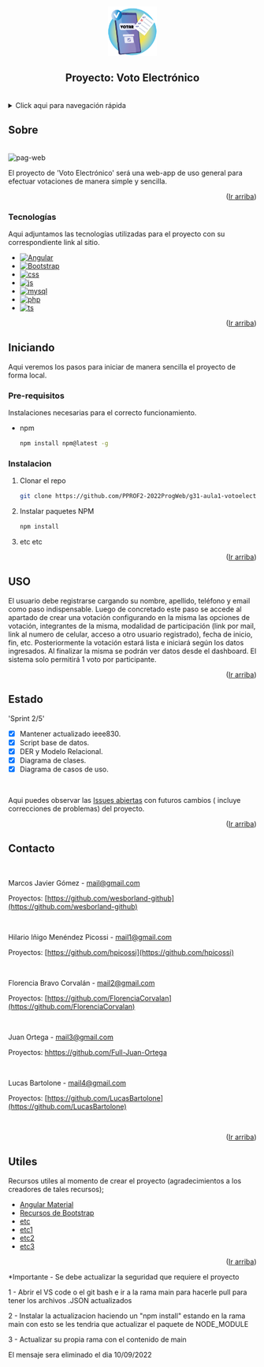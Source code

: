 <a name="inicio"></a>
<br />
<div align="center">
    <img src="VOTO_ELECTRONICO/img/logos/logotipo_Mesa de trabajo 1.png" alt="Logo" width="100" height="100">
  </a>

  <h2 align="center">Proyecto: Voto Electrónico</h2>
  
  <br />
  
</div>



<!-- Contenido -->
<details>
  <summary>Click aqui para navegación rápida</summary>
  <ol>
    <li>
      <a href="#sobre">Sobre el proyecto</a>
      <ul>
        <li><a href="#tecnologías">Tecnologias utilizadas en el proyecto</a></li>
      </ul>
    </li>
    <li>
      <a href="#iniciando">Iniciando el proyecto</a>
      <ul>
        <li><a href="#pre-requisitos">Pre-requisitos</a></li>
        <li><a href="#instalacion">Instalación</a></li>
      </ul>
    </li>
    <li><a href="#uso">Uso</a></li>
    <li><a href="#estado">Estado actual</a></li>
    <li><a href="#contacto">Contacto</a></li>
    <li><a href="#utiles">Material útil</a></li>
  </ol>
</details>



<!-- SOBRE -->
## Sobre
<br />
<img src="https://i.ibb.co/1nxPtTw/pag-web.png" alt="pag-web" border="0">
<br />

El proyecto de 'Voto Electrónico' será una web-app de uso general para efectuar votaciones de manera simple y sencilla.



<p align="right">(<a href="#inicio">Ir arriba</a>)</p>



### Tecnologías

Aqui adjuntamos las tecnologías utilizadas para el proyecto con su correspondiente link al sitio.

* [![Angular][Angular.io]][Angular-url]
* [![Bootstrap][Bootstrap.com]][Bootstrap-url]
* [![css][css.com]][css-url]
* [![js][js.com]][js-url]
* [![mysql][mysql.com]][mysql-url]
* [![php][php.com]][php-url]
* [![ts][ts.com]][ts-url]

<p align="right">(<a href="#inicio">Ir arriba</a>)</p>



<!-- INICIANDO EL PROYECTO -->
## Iniciando

Aqui veremos los pasos para iniciar de manera sencilla el proyecto de forma local.

### Pre-requisitos

Instalaciones necesarias para el correcto funcionamiento.

* npm
  ```sh
  npm install npm@latest -g
  ```

### Instalacion


1. Clonar el repo
   ```sh
   git clone https://github.com/PPROF2-2022ProgWeb/g31-aula1-votoelectronico-g31.git
   ```
3. Instalar paquetes NPM
   ```sh
   npm install
   ```
4. etc etc

<p align="right">(<a href="#inicio">Ir arriba</a>)</p>



<!-- USOS -->
## USO

El usuario debe registrarse cargando su nombre, apellido, teléfono y email como paso indispensable. Luego de concretado este paso se accede al apartado de crear una votación configurando en la misma las opciones de votación, integrantes de la misma, modalidad de participación (link por mail, link al numero de celular, acceso a otro usuario registrado), fecha de inicio, fin, etc. Posteriormente la votación estará lista e iniciará según los datos ingresados. Al finalizar la misma se podrán ver datos desde el dashboard.
El sistema solo permitirá 1 voto por participante.


<p align="right">(<a href="#inicio">Ir arriba</a>)</p>



<!-- Estado actual del proyecto -->
## Estado

'Sprint 2/5'

- [x] Mantener actualizado ieee830.
- [x] Script base de datos.
- [x] DER y Modelo Relacional.
- [x] Diagrama de clases.
- [x] Diagrama de casos de uso.
 
 <br />
 
Aqui puedes observar las [Issues abiertas](https://github.com/PPROF2-2022ProgWeb/g31-aula1-votoelectronico-g31/issues) con futuros cambios ( incluye correcciones de problemas) del proyecto.

<p align="right">(<a href="#inicio">Ir arriba</a>)</p>



<!-- Contacto -->
## Contacto

<br />

Marcos Javier Gómez - mail@gmail.com

Proyectos: [https://github.com/wesborland-github](https://github.com/wesborland-github)

<br />

Hilario Iñigo Menéndez Picossi - mail1@gmail.com

Proyectos: [https://github.com/hpicossi](https://github.com/hpicossi)

<br />

Florencia Bravo Corvalán - mail2@gmail.com

Proyectos: [https://github.com/FlorenciaCorvalan](https://github.com/FlorenciaCorvalan)

<br />

Juan Ortega - mail3@gmail.com

Proyectos: [hhttps://github.com/Full-Juan-Ortega](https://github.com/Full-Juan-Ortega)

<br />

Lucas Bartolone - mail4@gmail.com

Proyectos: [https://github.com/LucasBartolone](https://github.com/LucasBartolone)

<br />

<p align="right">(<a href="#inicio">Ir arriba</a>)</p>



<!-- Links útiles -->
## Utiles

Recursos utiles al momento de crear el proyecto (agradecimientos a los creadores de tales recursos);

* [Angular Material](https://material.angular.io/)
* [Recursos de Bootstrap](https://startbootstrap.com/bootstrap-resources)
* [etc](etc)
* [etc1](etc1)
* [etc2](etc2)
* [etc3](etc3)


<p align="right">(<a href="#inicio">Ir arriba</a>)</p>



<!-- Imagenes -->

[Angular.io]: https://img.shields.io/badge/Angular-DD0031?style=for-the-badge&logo=angular&logoColor=white
[Angular-url]: https://angular.io/
[Bootstrap.com]: https://img.shields.io/badge/Bootstrap-563D7C?style=for-the-badge&logo=bootstrap&logoColor=white
[Bootstrap-url]: https://getbootstrap.com
[css.com]: https://img.shields.io/badge/CSS-black?style=for-the-badge&logo=CSS3&logoColor=red
[css-url]: https://www.w3schools.com/css/
[js.com]: https://img.shields.io/badge/Javascript-F7DF1E?style=for-the-badge&logo=javascript&logoColor=black
[js-url]: https://www.javascript.com/
[mysql.com]: https://img.shields.io/badge/MySQL-blue?style=for-the-badge&logo=MySQL&logoColor=FFF
[mysql-url]: https://www.mysql.com/
[php.com]: https://img.shields.io/badge/PHP-777BB4?style=for-the-badge&logo=php&logoColor=white
[php-url]: https://www.php.net/
[ts.com]: https://img.shields.io/badge/Typescript-3178C6?style=for-the-badge&logo=typescript&logoColor=white
[ts-url]: https://www.typescriptlang.org/



<!-- FIN -->



*Importante - Se debe actualizar la seguridad que requiere el proyecto

1 - Abrir el VS code o el git bash e ir a la rama main para hacerle pull para tener los archivos .JSON actualizados

2 - Instalar la actualizacion haciendo un "npm install" estando en la rama main con esto se les tendria que actualizar el paquete de NODE_MODULE

3 - Actualizar su propia rama con el contenido de main

El mensaje sera eliminado el dia 10/09/2022
